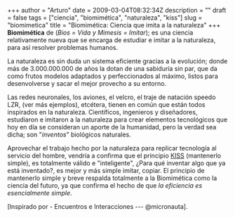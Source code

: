 +++
author = "Arturo"
date = 2009-03-04T08:32:34Z
description = ""
draft = false
tags = ["ciencia", "biomimética", "naturaleza", "kiss"]
slug = "biomimetica"
title = "Biomimética: Ciencia que imita a la naturaleza"
+++
**Biomimética** de (*Bios = Vida y Mimesis = Imitar*); es una ciencia relativamente nueva que se encarga de estudiar e imitar a la naturaleza, para así resolver problemas humanos.

La naturaleza es sin duda un sistema eficiente gracias a la evolución; donde más de 3.000.000.000 de años la dotan de una sabiduría sin par, que da como frutos modelos adaptados y perfeccionados al máximo, listos para desenvolverse y sacar el mejor provecho a su entorno.

Las redes neuronales, los aviones, el velcro, el traje de natación speedo LZR, (ver más ejemplos), etcétera, tienen en común que están todos inspirados en la naturaleza. Científicos, ingenieros y diseñadores, estudiaron e imitaron a la naturaleza para crear elementos tecnológicos que hoy en día se consideran un aporte de la humanidad, pero la verdad sea dicha; son "*inventos*" biológicos naturales.

Aprovechar el trabajo hecho por la naturaleza para replicar tecnología al servicio del hombre, vendría a confirma que el principio [KISS](https://es.wikipedia.org/wiki/Principio_KISS) (mantenerlo simple), es totalmente válido e "inteligente", ¿Para qué inventar algo que ya está inventado?, es mejor y más simple imitar, copiar. El principio de mantenerlo simple y breve respalda totalmente a la Biomimética como la ciencia del futuro, ya que confirma el hecho de que *la eficiencia es esencialmente simple*.

[Inspirado por - Encuentros e Interacciones --- @micronauta].
